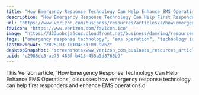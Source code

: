 ```yaml
---
title: "How Emergency Response Technology Can Help Enhance EMS Operations"
description: "How Emergency Response Technology Can Help First Responders and Enhance Emergency Operations"
url: "https://www.verizon.com/business/resources/articles/s/how-emergency-response-technology-can-help-first-responders-and-enhance-EMS-operations/"
favicon: "https://www.verizon.com/favicon.ico"
image: "https://d23uobcja6cuc.cloudfront.net/business/dam/img/resources/articles/how-emergency-response-technology-can-help-first-responders-and-enhance-EMS-operations-sm.jpg"
tags: ["emergency response technology", "ems operation", "technology in emergency management"]
lastReviewAt: "2025-03-18T04:51:09.976Z"
desktopSnapshot: "screenshots/www_verizon_com_business_resources_articles_s_how_emergency_response_technology_can_help_first_responders_and_enhance_ems_operations.png"
uuid: "c2988dc3-ae75-488f-b413-455a3d8768b9"
---
```

This Verizon article, 'How Emergency Response Technology Can Help Enhance EMS Operations', discusses how emergency response technology can help first responders and enhance EMS operations.d
